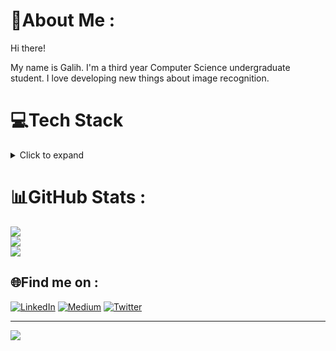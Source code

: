 # 💫About Me :

Hi there!

My name is Galih. I'm a third year Computer Science undergraduate student. I love developing new things about image recognition.

# 💻Tech Stack

<details><summary>Click to expand</summary><br/>

### Programming Language

![Python](https://img.shields.io/badge/python-3670A0?style=for-the-badge&logo=python&logoColor=ffdd54) ![Kotlin](https://img.shields.io/badge/kotlin-%230095D5.svg?style=for-the-badge&logo=kotlin&logoColor=white) ![C](https://img.shields.io/badge/c-%2300599C.svg?style=for-the-badge&logo=c&logoColor=white) ![C#](https://img.shields.io/badge/c%23-%23239120.svg?style=for-the-badge&logo=c-sharp&logoColor=white) ![C++](https://img.shields.io/badge/c++-%2300599C.svg?style=for-the-badge&logo=c%2B%2B&logoColor=white) ![JavaScript](https://img.shields.io/badge/javascript-%23323330.svg?style=for-the-badge&logo=javascript&logoColor=%23F7DF1E) ![CSS3](https://img.shields.io/badge/css3-%231572B6.svg?style=for-the-badge&logo=css3&logoColor=white) ![HTML5](https://img.shields.io/badge/html5-%23E34F26.svg?style=for-the-badge&logo=html5&logoColor=white) ![Java](https://img.shields.io/badge/java-%23ED8B00.svg?style=for-the-badge&logo=java&logoColor=white) ![PHP](https://img.shields.io/badge/php-%23777BB4.svg?style=for-the-badge&logo=php&logoColor=white)

### Machine Learning Technologies

![Keras](https://img.shields.io/badge/Keras-%23D00000.svg?style=for-the-badge&logo=Keras&logoColor=white) ![TensorFlow](https://img.shields.io/badge/TensorFlow-%23FF6F00.svg?style=for-the-badge&logo=TensorFlow&logoColor=white) ![NumPy](https://img.shields.io/badge/numpy-%23013243.svg?style=for-the-badge&logo=numpy&logoColor=white) ![Pandas](https://img.shields.io/badge/pandas-%23150458.svg?style=for-the-badge&logo=pandas&logoColor=white) ![scikit-learn](https://img.shields.io/badge/scikit--learn-%23F7931E.svg?style=for-the-badge&logo=scikit-learn&logoColor=white) ![SciPy](https://img.shields.io/badge/SciPy-%230C55A5.svg?style=for-the-badge&logo=scipy&logoColor=%white)

### Hosting/SaaS

![Google Cloud](https://img.shields.io/badge/Google%20Cloud-%234285F4.svg?style=for-the-badge&logo=google-cloud&logoColor=white)

### Frameworks, Platforms & Libraries

![Flask](https://img.shields.io/badge/flask-%23000.svg?style=for-the-badge&logo=flask&logoColor=white) ![WebGL](https://img.shields.io/badge/webgl-%23white.svg?style=for-the-badge&logo=opengl&logoColor=white) ![Xamarin](https://img.shields.io/badge/Xamarin-3199DC?style=for-the-badge&logo=xamarin&logoColor=white)

### Databases

![MariaDB](https://img.shields.io/badge/MariaDB-003545?style=for-the-badge&logo=mariadb&logoColor=white) ![MongoDB](https://img.shields.io/badge/MongoDB-%234ea94b.svg?style=for-the-badge&logo=mongodb&logoColor=white) ![MySQL](https://img.shields.io/badge/mysql-%2300f.svg?style=for-the-badge&logo=mysql&logoColor=white) ![SQLite](https://img.shields.io/badge/sqlite-%2307405e.svg?style=for-the-badge&logo=sqlite&logoColor=white) ![Postgres](https://img.shields.io/badge/postgres-%23316192.svg?style=for-the-badge&logo=postgresql&logoColor=white)

### Design

![Adobe Photoshop](https://img.shields.io/badge/adobephotoshop-%2331A8FF.svg?style=for-the-badge&logo=adobephotoshop&logoColor=white) ![Adobe Premiere Pro](https://img.shields.io/badge/Adobe%20Premiere%20Pro-9999FF.svg?style=for-the-badge&logo=Adobe%20Premiere%20Pro&logoColor=white) ![Figma](https://img.shields.io/badge/figma-%23F24E1E.svg?style=for-the-badge&logo=figma&logoColor=white) ![Canva](https://img.shields.io/badge/Canva-%2300C4CC.svg?style=for-the-badge&logo=Canva&logoColor=white)

</details>

# 📊GitHub Stats :

![](https://github-readme-stats.vercel.app/api?username=benidictusgalihmp&theme=radical&hide_border=false&include_all_commits=true&count_private=true)<br/>
![](https://github-readme-streak-stats.herokuapp.com/?user=benidictusgalihmp&theme=radical&hide_border=false)<br/>
![](https://github-readme-stats.vercel.app/api/top-langs/?username=benidictusgalihmp&theme=radical&hide_border=false&include_all_commits=true&count_private=true&layout=compact)

## 🌐Find me on :

[![LinkedIn](https://img.shields.io/badge/LinkedIn-%230077B5.svg?logo=linkedin&logoColor=white)](https://linkedin.com/in/benidictusgalihmp) [![Medium](https://img.shields.io/badge/Medium-12100E?logo=medium&logoColor=white)](https://medium.com/@benidictusgalih) [![Twitter](https://img.shields.io/badge/Twitter-%231DA1F2.svg?logo=Twitter&logoColor=white)](https://twitter.com/BenidictusG)

---

[![](https://visitcount.itsvg.in/api?id=benidictusgalihmp&icon=3&color=5)](https://visitcount.itsvg.in)
